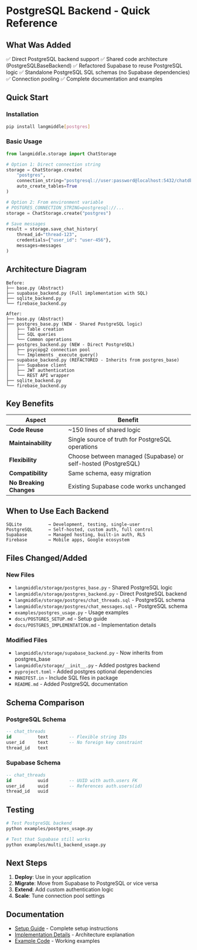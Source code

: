 # PostgreSQL Backend - Quick Reference

## What Was Added

✅ Direct PostgreSQL backend support
✅ Shared code architecture (PostgreSQLBaseBackend)
✅ Refactored Supabase to reuse PostgreSQL logic
✅ Standalone PostgreSQL SQL schemas (no Supabase dependencies)
✅ Connection pooling
✅ Complete documentation and examples

## Quick Start

### Installation
```bash
pip install langmiddle[postgres]
```

### Basic Usage
```python
from langmiddle.storage import ChatStorage

# Option 1: Direct connection string
storage = ChatStorage.create(
    "postgres",
    connection_string="postgresql://user:password@localhost:5432/chatdb",
    auto_create_tables=True
)

# Option 2: From environment variable
# POSTGRES_CONNECTION_STRING=postgresql://...
storage = ChatStorage.create("postgres")

# Save messages
result = storage.save_chat_history(
    thread_id="thread-123",
    credentials={"user_id": "user-456"},
    messages=messages
)
```

## Architecture Diagram

```
Before:
├── base.py (Abstract)
├── supabase_backend.py (Full implementation with SQL)
├── sqlite_backend.py
└── firebase_backend.py

After:
├── base.py (Abstract)
├── postgres_base.py (NEW - Shared PostgreSQL logic)
│   ├── Table creation
│   ├── SQL queries
│   └── Common operations
├── postgres_backend.py (NEW - Direct PostgreSQL)
│   ├── psycopg2 connection pool
│   └── Implements _execute_query()
├── supabase_backend.py (REFACTORED - Inherits from postgres_base)
│   ├── Supabase client
│   ├── JWT authentication
│   └── REST API wrapper
├── sqlite_backend.py
└── firebase_backend.py
```

## Key Benefits

| Aspect | Benefit |
|--------|---------|
| **Code Reuse** | ~150 lines of shared logic |
| **Maintainability** | Single source of truth for PostgreSQL operations |
| **Flexibility** | Choose between managed (Supabase) or self-hosted (PostgreSQL) |
| **Compatibility** | Same schema, easy migration |
| **No Breaking Changes** | Existing Supabase code works unchanged |

## When to Use Each Backend

```
SQLite          → Development, testing, single-user
PostgreSQL      → Self-hosted, custom auth, full control
Supabase        → Managed hosting, built-in auth, RLS
Firebase        → Mobile apps, Google ecosystem
```

## Files Changed/Added

### New Files
- `langmiddle/storage/postgres_base.py` - Shared PostgreSQL logic
- `langmiddle/storage/postgres_backend.py` - Direct PostgreSQL backend
- `langmiddle/storage/postgres/chat_threads.sql` - PostgreSQL schema
- `langmiddle/storage/postgres/chat_messages.sql` - PostgreSQL schema
- `examples/postgres_usage.py` - Usage examples
- `docs/POSTGRES_SETUP.md` - Setup guide
- `docs/POSTGRES_IMPLEMENTATION.md` - Implementation details

### Modified Files
- `langmiddle/storage/supabase_backend.py` - Now inherits from postgres_base
- `langmiddle/storage/__init__.py` - Added postgres backend
- `pyproject.toml` - Added postgres optional dependencies
- `MANIFEST.in` - Include SQL files in package
- `README.md` - Added PostgreSQL documentation

## Schema Comparison

### PostgreSQL Schema
```sql
-- chat_threads
id          text        -- Flexible string IDs
user_id     text        -- No foreign key constraint
thread_id   text
```

### Supabase Schema
```sql
-- chat_threads
id          uuid        -- UUID with auth.users FK
user_id     uuid        -- References auth.users(id)
thread_id   uuid
```

## Testing

```bash
# Test PostgreSQL backend
python examples/postgres_usage.py

# Test that Supabase still works
python examples/multi_backend_usage.py
```

## Next Steps

1. **Deploy**: Use in your application
2. **Migrate**: Move from Supabase to PostgreSQL or vice versa
3. **Extend**: Add custom authentication logic
4. **Scale**: Tune connection pool settings

## Documentation

- [Setup Guide](POSTGRES_SETUP.md) - Complete setup instructions
- [Implementation Details](POSTGRES_IMPLEMENTATION.md) - Architecture explanation
- [Example Code](../examples/postgres_usage.py) - Working examples
